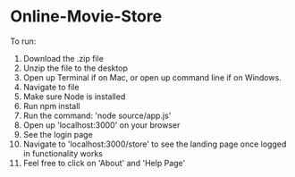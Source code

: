 # Online-Movie-Store

To run:

1) Download the .zip file
2) Unzip the file to the desktop
3) Open up Terminal if on Mac, or open up command line if on Windows.
4) Navigate to file
5) Make sure Node is installed
6) Run npm install
7) Run the command: 'node source/app.js'
8) Open up 'localhost:3000' on your browser
9) See the login page
10) Navigate to 'localhost:3000/store' to see the landing page once logged in functionality works
11) Feel free to click on 'About' and 'Help Page'
